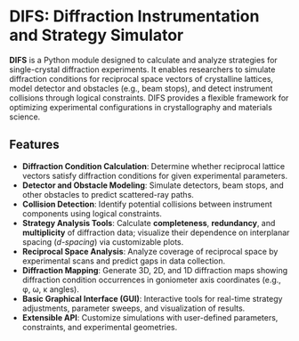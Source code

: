 # DIFS: Diffraction Instrumentation and Strategy Simulator

**DIFS** is a Python module designed to calculate and analyze strategies for single-crystal diffraction experiments. It enables researchers to simulate diffraction conditions for reciprocal space vectors of crystalline lattices, model detector and obstacles (e.g., beam stops), and detect instrument collisions through logical constraints. DIFS provides a flexible framework for optimizing experimental configurations in crystallography and materials science.

## Features
- **Diffraction Condition Calculation**: Determine whether reciprocal lattice vectors satisfy diffraction conditions for given experimental parameters.
- **Detector and Obstacle Modeling**: Simulate detectors, beam stops, and other obstacles to predict scattered-ray paths.
- **Collision Detection**: Identify potential collisions between instrument components using logical constraints.
- **Strategy Analysis Tools**: Calculate **completeness**, **redundancy**, and **multiplicity** of diffraction data; visualize their dependence on interplanar spacing (*d-spacing*) via customizable plots.
- **Reciprocal Space Analysis**: Analyze coverage of reciprocal space by experimental scans and predict gaps in data collection.
- **Diffraction Mapping**: Generate 3D, 2D, and 1D diffraction maps showing diffraction condition occurrences in goniometer axis coordinates (e.g., φ, ω, κ angles).
- **Basic Graphical Interface (GUI)**: Interactive tools for real-time strategy adjustments, parameter sweeps, and visualization of results.
- **Extensible API**: Customize simulations with user-defined parameters, constraints, and experimental geometries.
